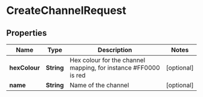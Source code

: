 

# CreateChannelRequest


## Properties

| Name | Type | Description | Notes |
|------------ | ------------- | ------------- | -------------|
|**hexColour** | **String** | Hex colour for the channel mapping, for instance #FF0000 is red |  [optional] |
|**name** | **String** | Name of the channel |  [optional] |



